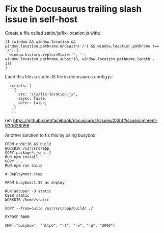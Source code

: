 # Fix the Docusaurus trailing slash issue in self-host

Create a file called static/js/fix-location.js with:

```
if (window && window.location && window.location.pathname.endsWith('/') && window.location.pathname !== '/') {
  window.history.replaceState('', '', window.location.pathname.substr(0, window.location.pathname.length - 1))
}
```
Load this file as static JS file in docusaurus.config.js:
```
  scripts: [
    {
      src: '/js/fix-location.js',
      async: false,
      defer: false,
    }
   ],
```

ref: https://github.com/facebook/docusaurus/issues/2394#issuecomment-630638096

Another solution to fix this by using busybox

```shell
FROM node:16 AS build
WORKDIR /usr/src/app
COPY package*.json ./
RUN npm install
COPY . .
RUN npm run build

# Deployment step

FROM busybox:1.35 as deploy

RUN adduser -D static
USER static
WORKDIR /home/static

COPY --from=build /usr/src/app/build/ ./

EXPOSE 3000

CMD ["busybox", "httpd", "-f", "-v", "-p", "3000"]
```
